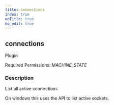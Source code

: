 ```yaml
---
title: connections
index: true
noTitle: true
no_edit: true
---
```




<div class="vql_item"></div>


## connections
<span class='vql_type pull-right page-header'>Plugin</span>


Required Permissions: 
<i class="linkcolour label pull-right label-success">MACHINE_STATE</i>

### Description

List all active connections

On windows this uses the API to list active sockets.


